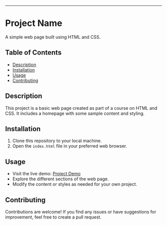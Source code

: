 ---

# Project Name

A simple web page built using HTML and CSS.

## Table of Contents

- [Description](#description)
- [Installation](#installation)
- [Usage](#usage)
- [Contributing](#contributing)

## Description

This project is a basic web page created as part of a course on HTML and CSS. It includes a homepage with some sample content and styling.

## Installation

1. Clone this repository to your local machine.
2. Open the `index.html` file in your preferred web browser.

## Usage

- Visit the live demo: [Project Demo](https://example.com)
- Explore the different sections of the web page.
- Modify the content or styles as needed for your own project.

## Contributing

Contributions are welcome! If you find any issues or have suggestions for improvement, feel free to create a pull request.



